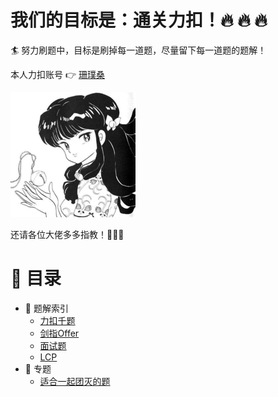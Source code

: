 # 我们的目标是：通关力扣！🔥 🔥 🔥 
🏄 努力刷题中，目标是刷掉每一道题，尽量留下每一道题的题解！


本人力扣账号 👉 [珊璞桑](https://leetcode-cn.com/u/bloodborne/)

![头像](pictures/others/avatar.png)

还请各位大佬多多指教！🙏🙏🙏

# 📘 目录
* 🔖 题解索引
    * [力扣千题](indexes/力扣千题.md)
    * [剑指Offer](indexes/剑指Offer.md)
    * [面试题](indexes/面试题.md)
    * [LCP](indexes/LCP.md)
* 📂 专题
    * [适合一起团灭的题](indexes/类似题.md)